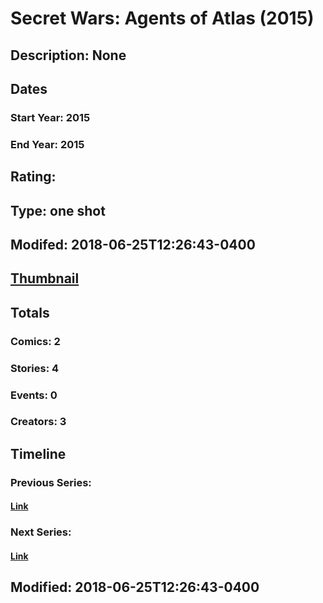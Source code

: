 # Secret Wars: Agents of Atlas (2015)
## Description: None
## Dates
### Start Year: 2015
### End Year: 2015
## Rating: 
## Type: one shot
## Modifed: 2018-06-25T12:26:43-0400
## [Thumbnail](http://i.annihil.us/u/prod/marvel/i/mg/b/40/image_not_available.jpg)
## Totals
### Comics: 2
### Stories: 4
### Events: 0
### Creators: 3
## Timeline
### Previous Series: 
#### [Link]()
### Next Series: 
#### [Link]()
## Modified: 2018-06-25T12:26:43-0400
